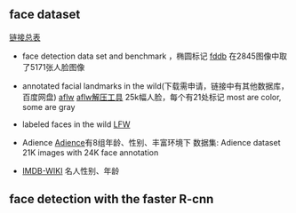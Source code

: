 ## face dataset
[链接总表](http://blog.csdn.net/chenriwei2/article/details/50631212)

- face detection data set and benchmark ，椭圆标记
    [fddb](http://vis-www.cs.umass.edu/fddb/results.html)
    在2845图像中取了5171张人脸图像
- annotated facial landmarks in the wild(下载需申请，链接中有其他数据库，百度网盘)
    [aflw](https://www.tugraz.at/institute/icg/research/team-bischof/lrs/downloads/aflw/)
    [aflw解压工具](http://blog.csdn.net/andeyeluguo/article/details/72875308)
    25k幅人脸，每个有21处标记
    most are color, some are gray
    
- labeled faces in the wild
    [LFW](http://vis-www.cs.umass.edu/lfw/)
- Adience
    [Adience](http://www.openu.ac.il/home/hassner/Adience/data.html)有8组年龄、性别、丰富环境下
    数据集: Adience dataset   21K images with 24K face annotation
- [IMDB-WIKI](https://data.vision.ee.ethz.ch/cvl/rrothe/imdb-wiki/)
    名人性别、年龄
## face detection with the faster R-cnn
